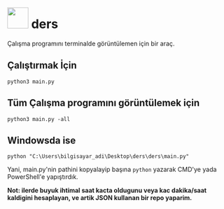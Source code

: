 # <img src="https://cdn.discordapp.com/attachments/956983209684500530/1272673729595441224/Book_JE2_BE2.png?ex=66bbd546&is=66ba83c6&hm=9a2b0b58387e1edff0f9ea5080d6c9549e894c675595c405c61c002749c084a6&" width="48"/> ders

Çalışma programını terminalde görüntülemen için bir araç.

<h2>Çalıştırmak İçin</h2>

```python3 main.py```

<h2>Tüm Çalışma programını görüntülemek için</h2>

```python3 main.py -all```

<h2>Windowsda ise</h2>

```python "C:\Users\bilgisayar_adi\Desktop\ders\ders\main.py"```

Yani, main.py'nin pathini kopyalayip başına ```python``` yazarak CMD'ye yada PowerShell'e yapıştırdık.

**Not: ilerde buyuk ihtimal saat kacta oldugunu veya kac dakika/saat kaldigini hesaplayan, ve artik JSON kullanan bir repo yaparim.**
